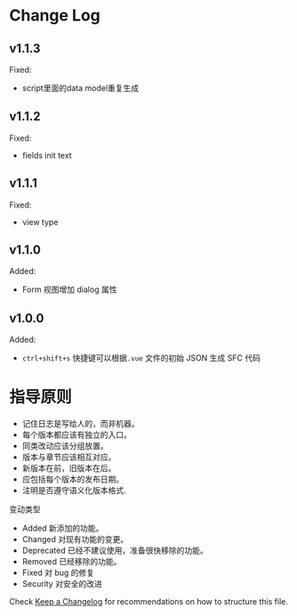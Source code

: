 # Change Log

## v1.1.3

Fixed:

- script里面的data model重复生成

## v1.1.2

Fixed:

- fields init text

## v1.1.1

Fixed:

- view type

## v1.1.0

Added:

- Form 视图增加 dialog 属性

## v1.0.0

Added:

- `ctrl+shift+s` 快捷键可以根据`.vue` 文件的初始 JSON 生成 SFC 代码

# 指导原则

- 记住日志是写给人的，而非机器。
- 每个版本都应该有独立的入口。
- 同类改动应该分组放置。
- 版本与章节应该相互对应。
- 新版本在前，旧版本在后。
- 应包括每个版本的发布日期。
- 注明是否遵守语义化版本格式.

变动类型

- Added 新添加的功能。
- Changed 对现有功能的变更。
- Deprecated 已经不建议使用，准备很快移除的功能。
- Removed 已经移除的功能。
- Fixed 对 bug 的修复
- Security 对安全的改进

Check [Keep a Changelog](http://keepachangelog.com/) for recommendations on how to structure this file.
